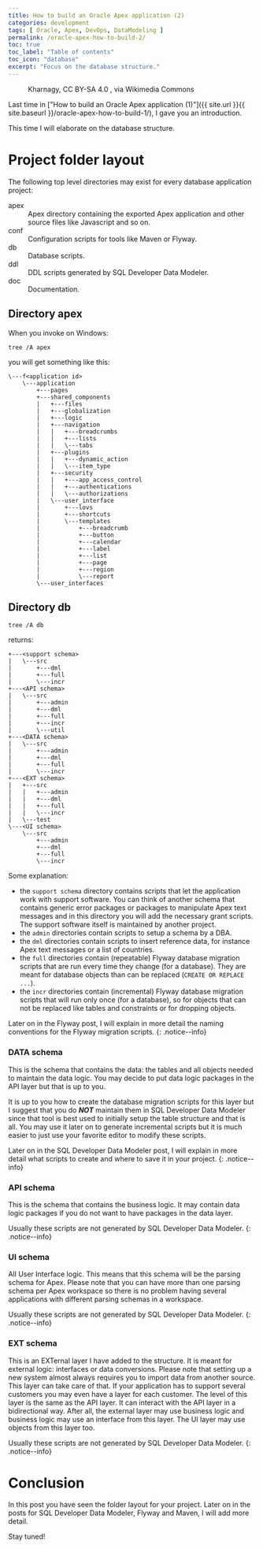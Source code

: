 ```yaml
---
title: How to build an Oracle Apex application (2)
categories: development
tags: [ Oracle, Apex, DevOps, DataModeling ]
permalink: /oracle-apex-how-to-build-2/
toc: true
toc_label: "Table of contents"
toc_icon: "database"
excerpt: "Focus on the database structure."
---
```


<figure class="centered">
  <img src="{{ site.url }}{{ site.baseurl }}/assets/images/512px-Devops-toolchain.svg.png" alt="">
	<figcaption>Kharnagy, CC BY-SA 4.0 <https://creativecommons.org/licenses/by-sa/4.0>, via Wikimedia Commons</figcaption>
</figure> 

Last time in ["How to build an Oracle Apex application (1)"]({{ site.url }}{{ site.baseurl }}/oracle-apex-how-to-build-1/), I gave you an
introduction.

This time I will elaborate on the database structure.

# Project folder layout

The following top level directories may exist for every database application
project:

<dl>
  <dt>apex</dt><dd>Apex directory containing the exported Apex application and
  other source files like Javascript and so on.</dd>
  <dt>conf</dt><dd>Configuration scripts for tools like Maven or Flyway.</dd>
  <dt>db</dt><dd>Database scripts.</dd>
  <dt>ddl</dt><dd>DDL scripts generated by SQL Developer Data Modeler.</dd>
  <dt>doc</dt><dd>Documentation.</dd>
</dl>

## Directory apex

When you invoke on Windows:

```
tree /A apex
```

you will get something like this:


```
\---f<application id>
    \---application
        +---pages
        +---shared_components
        |   +---files
        |   +---globalization
        |   +---logic
        |   +---navigation
        |   |   +---breadcrumbs
        |   |   +---lists
        |   |   \---tabs
        |   +---plugins
        |   |   +---dynamic_action
        |   |   \---item_type
        |   +---security
        |   |   +---app_access_control
        |   |   +---authentications
        |   |   \---authorizations
        |   \---user_interface
        |       +---lovs
        |       +---shortcuts
        |       \---templates
        |           +---breadcrumb
        |           +---button
        |           +---calendar
        |           +---label
        |           +---list
        |           +---page
        |           +---region
        |           \---report
        \---user_interfaces
```

## Directory db

```
tree /A db
```

returns:


```
+---<support schema>
|   \---src
|       +---dml
|       +---full
|       \---incr
+---<API schema>
|   \---src
|       +---admin
|       +---dml
|       +---full
|       +---incr
|       \---util
+---<DATA schema>
|   \---src
|       +---admin
|       +---dml
|       +---full
|       \---incr
+---<EXT schema>
|   +---src
|   |   +---admin
|   |   +---dml
|   |   +---full
|   |   \---incr
|   \---test
\---<UI schema>
    \---src
        +---admin
        +---dml
        +---full
        \---incr
```

Some explanation:
- the `support schema` directory contains scripts that let the application work with
support software. You can think of another schema that contains generic error
packages or packages to manipulate Apex text messages and in this directory
you will add the necessary grant scripts. The support software itself is
maintained by another project.
- the `admin` directories contain scripts to setup a schema by a DBA.
- the `dml` directories contain scripts to insert reference data, for instance
Apex text messages or a list of countries.
- the `full` directories contain (repeatable) Flyway database migration scripts that are run
every time they change (for a database). They are meant for database objects than can be
replaced (`CREATE OR REPLACE ...`).
- the `incr` directories contain (incremental) Flyway database migration scripts that will run
only once (for a database), so for objects that can not be replaced like tables and constraints
or for dropping objects.

Later on in the Flyway post, I will explain in more detail
the naming conventions for the Flyway migration scripts.
{: .notice--info}


### DATA schema

This is the schema that contains the data: the tables and all objects needed
to maintain the data logic. You may decide to put data logic packages in the
API layer but that is up to you.

It is up to you how to create the database migration scripts for this layer
but I suggest that you do ***NOT*** maintain them in SQL Developer
Data Modeler since that tool is best used to initially setup the table
structure and that is all. You may use it later on to generate incremental
scripts but it is much easier to just use your favorite editor to modify these
scripts.

Later on in the SQL Developer Data Modeler post, I will explain in more detail
what scripts to create and where to save it in your project.
{: .notice--info}

### API schema

This is the schema that contains the business logic. It may contain data logic
packages if you do not want to have packages in the data layer.

Usually these scripts are not generated by SQL Developer Data Modeler.
{: .notice--info}

### UI schema

All User Interface logic. This means that this schema will be the parsing
schema for Apex. Please note that you can have more than one parsing schema
per Apex workspace so there is no problem having several applications with
different parsing schemas in a workspace.

Usually these scripts are not generated by SQL Developer Data Modeler.
{: .notice--info}

### EXT schema

This is an EXTernal layer I have added to the structure. It is meant for
external logic: interfaces or data conversions. Please note that setting up a
new system almost always requires you to import data from another source. This
layer can take care of that. If your application has to support several customers
you may even have a layer for each customer. The level of this layer is the
same as the API layer. It can interact with the API layer in a bidirectional
way. After all, the external layer may use business logic and business logic
may use an interface from this layer. The UI layer may use objects from this layer too.

Usually these scripts are not generated by SQL Developer Data Modeler.
{: .notice--info}

# Conclusion

In this post you have seen the folder layout for your project. Later on in the
posts for SQL Developer Data Modeler, Flyway and Maven, I will add more detail.

Stay tuned!
